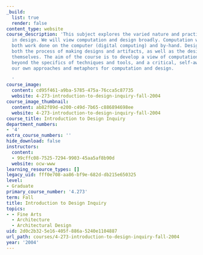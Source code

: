 ```yaml
---
_build:
  list: true
  render: false
content_type: website
course_description: 'This subject explores the varied nature and practice of computation
  in design. We will view computation and design broadly. Computation will include
  both work done on the computer (digital computing) and by-hand. Design will include
  both the process of making designs and artifacts, as well as the designs and artifacts
  themselves. The aim of the course is to develop a view of computation and design
  beyond the specifics of techniques and tools, and a critical, self-awareness of
  our own approaches and metaphors for computation and design.

  '
course_image:
  content: cd95f461-a9ba-5785-475a-76cca5c87735
  website: 4-273-introduction-to-design-inquiry-fall-2004
course_image_thumbnail:
  content: ab82f09d-e200-c49d-7b65-c886894698ee
  website: 4-273-introduction-to-design-inquiry-fall-2004
course_title: Introduction to Design Inquiry
department_numbers:
- '4'
extra_course_numbers: ''
hide_download: false
instructors:
  content:
  - 99cffc08-7525-7294-9903-45aa5af8b90d
  website: ocw-www
learning_resource_types: []
legacy_uid: fff0e708-aa86-bf9e-682d-db215e650325
level:
- Graduate
primary_course_number: '4.273'
term: Fall
title: Introduction to Design Inquiry
topics:
- - Fine Arts
  - Architecture
  - Architectural Design
uid: 2d0c2b32-5e16-405f-886a-5240e1104887
url_path: courses/4-273-introduction-to-design-inquiry-fall-2004
year: '2004'
---
```

